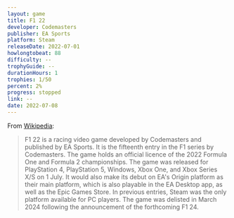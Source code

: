 ```yaml
---
layout: game
title: F1 22
developer: Codemasters
publisher: EA Sports
platform: Steam
releaseDate: 2022-07-01
howlongtobeat: 88
difficulty: --
trophyGuide: --
durationHours: 1
trophies: 1/50
percent: 2%
progress: stopped
link: --
date: 2022-07-08
---
```


From [Wikipedia](https://en.wikipedia.org/wiki/F1_22):

> F1 22 is a racing video game developed by Codemasters and published by EA Sports. It is the fifteenth entry in the F1 series by Codemasters. The game holds an official licence of the 2022 Formula One and Formula 2 championships. The game was released for PlayStation 4, PlayStation 5, Windows, Xbox One, and Xbox Series X/S on 1 July. It would also make its debut on EA's Origin platform as their main platform, which is also playable in the EA Desktop app, as well as the Epic Games Store. In previous entries, Steam was the only platform available for PC players. The game was delisted in March 2024 following the announcement of the forthcoming F1 24.
